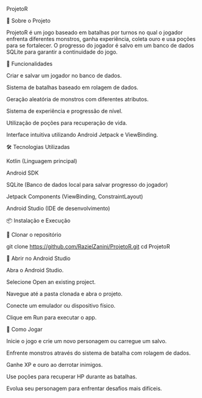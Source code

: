 ProjetoR

📌 Sobre o Projeto

ProjetoR é um jogo baseado em batalhas por turnos no qual o jogador enfrenta diferentes monstros, ganha experiência, coleta ouro e usa poções para se fortalecer. O progresso do jogador é salvo em um banco de dados SQLite para garantir a continuidade do jogo.

🚀 Funcionalidades

Criar e salvar um jogador no banco de dados.

Sistema de batalhas baseado em rolagem de dados.

Geração aleatória de monstros com diferentes atributos.

Sistema de experiência e progressão de nível.

Utilização de poções para recuperação de vida.

Interface intuitiva utilizando Android Jetpack e ViewBinding.

🛠️ Tecnologias Utilizadas

Kotlin (Linguagem principal)

Android SDK

SQLite (Banco de dados local para salvar progresso do jogador)

Jetpack Components (ViewBinding, ConstraintLayout)

Android Studio (IDE de desenvolvimento)

📦 Instalação e Execução

🔹 Clonar o repositório

git clone https://github.com/RazielZanini/ProjetoR.git
cd ProjetoR

🔹 Abrir no Android Studio

Abra o Android Studio.

Selecione Open an existing project.

Navegue até a pasta clonada e abra o projeto.

Conecte um emulador ou dispositivo físico.

Clique em Run para executar o app.

📌 Como Jogar

Inicie o jogo e crie um novo personagem ou carregue um salvo.

Enfrente monstros através do sistema de batalha com rolagem de dados.

Ganhe XP e ouro ao derrotar inimigos.

Use poções para recuperar HP durante as batalhas.

Evolua seu personagem para enfrentar desafios mais difíceis.
